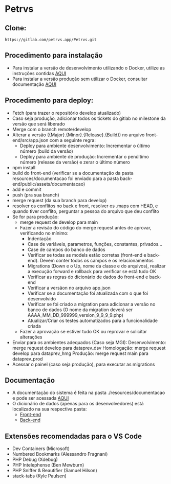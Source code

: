 # Petrvs

## Clone: 

```
https://gitlab.com/petrvs.app/Petrvs.git
```

## Procedimento para instalação

- Para instalar a versão de desenvolvimento utilizando o Docker, utilize as instruções contidas [AQUI](resources/README.md)
- Para instalar a versão produção sem utilizar o Docker, consultar documentação [AQUI](resources/README_LINUX_VPS_DEPLOY_PRODUCAO.md)

## Procedimento para deploy:

- Fetch (para trazer o repositório develop atualizado)
- Caso seja produção, adicionar todos os tickets do gitlab no milestone da versão que será liberado
- Merge com o branch remote/develop
- Alterar a versão ({Major}.{Minor}.{Release}.{Build}) no arquivo front-end/src/app.json com a seguinte regra:
  * Deploy para ambiente desenvolvimento: Incrementar o último número (build da versão)
  * Deploy para ambiente de produção: Incrementar o penúltimo número (release da versão) e zerar o último número
- npm install
- build do front-end (verificar se a documentação da pasta resources/documentacao foi enviado para a pasta back-end/public/assets/documentacao)
- add e commit
- push (pra sua branch)
- merge request (da sua branch para develop)
- resolver os conflitos no back e front, resolver os .maps com HEAD, e quando tiver conflito, perguntar a pessoa do arquivo que deu conflito
- Se for para produção:
  * merge request de develop para main
  * Fazer a revisão do código do merge request antes de aprovar, verificando no mínimo:
    + Indentação
    + Case de variáveis, parametros, funções, constantes, privados...
    + Case de campos do banco de dados
    + Verificar se todas as models estão corretas (front-end e back-end). Devem conter todos os campos e os relacionamentos
    + Migrations (Down e o Up, nome da classe e do arquivos), realizar a execução forward e rollback para verificar se está tudo OK
    + Verificar as regras do dicionário de dados do front-end e back-end
    + Verificar a versãon no arquivo app.json
    + Verificar se a documentação foi atualizada com o que foi desenvolvido
    + Verificar se foi criado a migration para adicionar a versão no banco de dados (O nome da migration deverá ser AAAA_MM_DD_999999_version_9_9_9_9.php)
    + Atualizar/Criar os testes automatizados para a funcionalidade criada
  * Fazer a aprovação se estiver tudo OK ou reprovar e solicitar alterações
- Enviar para os ambientes adequados (Caso seja MGI):
  Desenvolvimento: merge request develop para dataprev_dsv
  Homologação: merge request develop para dataprev_hmg
  Produção: merge request main para dataprev_prod
- Acessar o painel (caso seja produção), para executar as migrations

## Documentação

- A documentação do sistema é feita na pasta ./resources/documentacao e pode ser acessada [AQUI](./resources/documentacao/manual.md)
- O dicionário de dados (apenas para os desenvolvedores) está localizado na sua respectiva pasta:
  - [Front-end](./front-end/README.md)
  - [Back-end](./back-end/README.md)

## Extensões recomendadas para o VS Code

- Dev Containers (Microsoft)
- Numbered Bookmarks (Alessandro Fragnani)
- PHP Debug (Xdebug)
- PHP Intelephense (Ben Mewburn)
- PHP Sniffer & Beautifier (Samuel Hilson)
- stack-tabs (Kyle Paulsen)